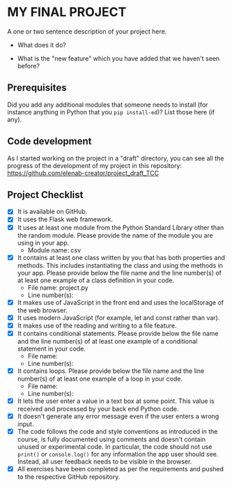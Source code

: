 # MY FINAL PROJECT
A one or two sentence description of your project here.

- What does it do?  
  

- What is the "new feature" which you have added that we haven't seen before?  
  

## Prerequisites
Did you add any additional modules that someone needs to install (for instance anything in Python that you `pip install-ed`)? 
List those here (if any).

## Code development
As I started working on the project in a "draft" directory, you can see all the progress of the development of my project in this repository: https://github.com/elenab-creator/project_draft_TCC

## Project Checklist
- [x] It is available on GitHub.
- [x] It uses the Flask web framework.
- [x] It uses at least one module from the Python Standard Library other than the random module.
  Please provide the name of the module you are using in your app.
  - Module name: csv
- [x] It contains at least one class written by you that has both properties and methods.
  This includes instantiating the class and using the methods in your app.
  Please provide below the file name and the line number(s) of at least one example of a class definition in your code.
  - File name: project.py
  - Line number(s):
- [x] It makes use of JavaScript in the front end and uses the localStorage of the web browser.
- [x] It uses modern JavaScript (for example, let and const rather than var).
- [x] It makes use of the reading and writing to a file feature.
- [x] It contains conditional statements. Please provide below the file name and the line number(s) of at least
  one example of a conditional statement in your code.
  - File name:
  - Line number(s):
- [x] It contains loops. Please provide below the file name and the line number(s) of at least
  one example of a loop in your code.
  - File name:
  - Line number(s):
- [x] It lets the user enter a value in a text box at some point.
  This value is received and processed by your back end Python code.
- [x] It doesn't generate any error message even if the user enters a wrong input.
- [x] The code follows the code and style conventions as introduced in the course, is fully documented using comments and doesn't contain unused or experimental code. 
  In particular, the code should not use `print()` or `console.log()` for any information the app user should see. Instead, all user feedback needs to be visible in the browser.  
- [x] All exercises have been completed as per the requirements and pushed to the respective GitHub repository.
